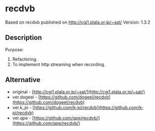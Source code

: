 # recdvb

Based on recdvb published on http://cgi1.plala.or.jp/~sat/
Version: 1.3.2

## Description

Purpose:
1. Refactoring.
2. To implement http streaming when recording.

## Alternative

- original - [http://cgi1.plala.or.jp/~sat/](http://cgi1.plala.or.jp/~sat/)
- ver.dogeel - [https://github.com/dogeel/recdvb](https://github.com/dogeel/recdvb)
- ver.k_pi - [https://github.com/k-pi/recdvb](https://github.com/k-pi/recdvb)
- ver.qpe - [https://github.com/qpe/recdvb/](https://github.com/qpe/recdvb/)
